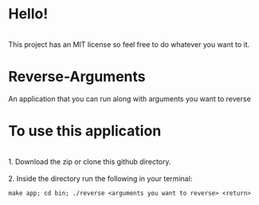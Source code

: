 # Hello!
<br>This project has an MIT license so feel free to do whatever you want to it. <br>

# Reverse-Arguments
An application that you can run along with arguments you want to reverse

# To use this application
<br>1. Download the zip or clone this github directory. <br>
<br>2. Inside the directory run the following in your terminal:
```
make app; cd bin; ./reverse <arguments you want to reverse> <return>
```
